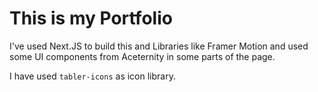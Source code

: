 # This is my Portfolio

I've used Next.JS to build this and Libraries like Framer Motion and used some UI components from Aceternity in some parts of the page.

I have used `tabler-icons` as icon library. 